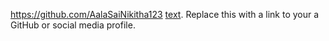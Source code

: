https://github.com/AalaSaiNikitha123
[text](https://example.com).
Replace this with a link to your a GitHub or social media profile.
